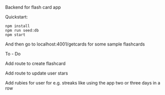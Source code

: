 Backend for flash card app

Quickstart:

```
npm install
npm run seed:db
npm start
```

And then go to localhost:4001/getcards for some sample flashcards

To - Do

Add route to create flashcard

Add route to update user stars

Add rubies for user for e.g. streaks like using the app two or three days in a row